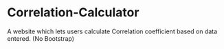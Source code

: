 # Correlation-Calculator
A website which lets users calculate Correlation coefficient based on data entered.
(No Bootstrap)
